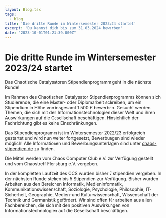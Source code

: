 ```yaml
---
layout: Blog.tsx
tags:
  - blog
title: 'Die dritte Runde im Wintersemester 2023/24 startet'
excerpt: 'Du kannst dich bis zum 31.03.2024 bewerben'
date: "2023-10-01T01:23:39.000Z"
---
```


# Die dritte Runde im Wintersemester 2023/24 startet

Das Chaotische Catalysatoren Stipendienprogramm geht in die nächste Runde!

Im Rahmen des Chaotischen Catalysator Stipendienprogramms können sich Studierende, die eine Master- oder Diplomarbeit schreiben, um ein Stipendium in Höhe von insgesamt 1.500 € bewerben. Gesucht werden Themen, die sich mit den Informationstechnologien dieser Welt und ihren Auswirkungen auf die Gesellschaft beschäftigen. Hinsichtlich der Fachrichtung gibt es keine Einschränkungen.

Das Stipendienprogramm ist im Wintersemester 2022/23 erfolgreich gestartet und wird nun weiter fortgesetzt, Bewerbungen sind wieder möglich!
Alle Informationen und Bewerbungsunterlagen sind unter [chaos-stipendien.de](https://chaos-stipendien.de/) zu finden.

Die Mittel werden vom Chaos Computer Club e.V. zur Verfügung gestellt und vom Chaostreff Flensburg e.V. vergeben.

In der kompletten Laufzeit des CCS wurden bisher 7 stipendien vergeben. In der nächsten Runde stehen bis 5 Stipendien zur Verfügung. Bisher wurden Arbeiten aus den Bereichen Informatik, Medieninformatik,  Kommunikationswissenschaft, Soziologie, Psychologie, Philosophie, IT-Sicherheit, Geographie, Medien-und Kulturwissenschaft, Wissenschaft der Technik und Germanistik gefördert.
Wir sind offen für arbeiten aus allen Fachbereichen, die sich mit den positiven Auswirkungen von Informationstechnologien auf die Gesellschaft beschäftigen.
